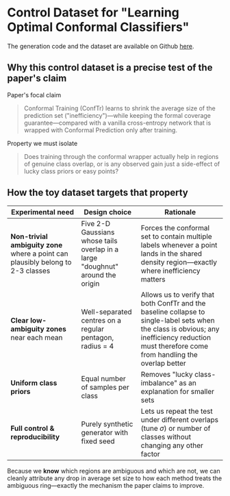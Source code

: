 # Control Dataset for "Learning Optimal Conformal Classifiers"

The generation code and the dataset are available on Github [here]().

## Why this control dataset is a precise test of the paper's claim

Paper's focal claim

> Conformal Training (ConfTr) learns to shrink the average size of the prediction set ("inefficiency")—while keeping the formal coverage guarantee—compared with a vanilla cross-entropy network that is wrapped with Conformal Prediction only after training.

Property we must isolate

> Does training through the conformal wrapper actually help in regions of genuine class overlap, or is any observed gain just a side-effect of lucky class priors or easy points?

## How the toy dataset targets that property

| Experimental need                                                                | Design choice                                                                  | Rationale                                                                                                                                                                                      |
| -------------------------------------------------------------------------------- | ------------------------------------------------------------------------------ | ---------------------------------------------------------------------------------------------------------------------------------------------------------------------------------------------- |
| **Non-trivial ambiguity zone** where a point can plausibly belong to 2-3 classes | Five 2-D Gaussians whose tails overlap in a large "doughnut" around the origin | Forces the conformal set to contain multiple labels whenever a point lands in the shared density region—exactly where inefficiency matters                                                     |
| **Clear low-ambiguity zones** near each mean                                     | Well-separated centres on a regular pentagon, radius = 4                       | Allows us to verify that both ConfTr and the baseline collapse to single-label sets when the class is obvious; any inefficiency reduction must therefore come from handling the overlap better |
| **Uniform class priors**                                                         | Equal number of samples per class                                              | Removes "lucky class-imbalance" as an explanation for smaller sets                                                                                                                             |
| **Full control & reproducibility**                                               | Purely synthetic generator with fixed seed                                     | Lets us repeat the test under different overlaps (tune _σ_) or number of classes without changing any other factor                                                                             |

Because we **know** which regions are ambiguous and which are not, we can cleanly attribute any drop in average set size to how each method treats the ambiguous ring—exactly the mechanism the paper claims to improve.
